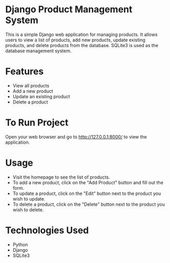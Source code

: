 # Django Product Management System
This is a simple Django web application for managing products. It allows users to view a list of products, add new products, update existing products, and delete products from the database. SQLite3 is used as the database management system.

# Features
* View all products
* Add a new product
* Update an existing product
* Delete a product

# To Run Project
Open your web browser and go to http://127.0.0.1:8000/ to view the application.

# Usage
* Visit the homepage to see the list of products.
* To add a new product, click on the "Add Product" button and fill out the form.
* To update a product, click on the "Edit" button next to the product you wish to update.
* To delete a product, click on the "Delete" button next to the product you wish to delete.

# Technologies Used
* Python
* Django
* SQLite3
